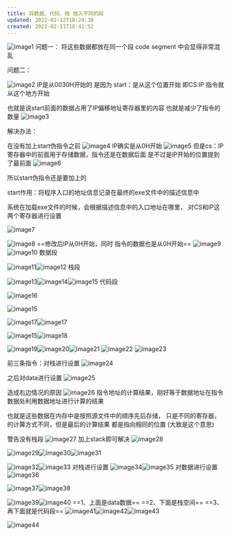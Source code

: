 ```yaml
---
title: 将数据、代码、栈 放入不同的段
updated: 2022-02-12T18:24:38
created: 2022-02-11T18:41:52
---
```


![image1](../../resources/4e88b24a8d3448df9aa2b8aab62fe5d0.png)
问题一：
将这些数据都放在同一个段 code segment 中会显得非常混乱

问题二：  

![image2](../../resources/91b7632aa51641b799bc75ef89ed6106.png)
IP是从0030H开始的
是因为 start：是从这个位置开始
即CS:IP 指令就从这个地方开始

也就是说start前面的数据占用了IP偏移地址寄存器里的内容
也就是减少了指令的数量
![image3](../../resources/17cfebafdde44f46a24d1296592cf5a9.png)

解决办法：  

在没有加上start伪指令之前
![image4](../../resources/9df8d266f34740c9a3219deede525f1a.png)
IP确实是从0H开始
![image5](../../resources/89108f00780342ac80272542f67abfed.png)
但是cs：IP寄存器中的前面用于存储数据，指令还是在数据后面
是不过是IP开始的位置提到了最前面
![image6](../../resources/6a77edee39eb4e20804e380ab9219896.png)

所以start伪指令还是要加上的

start作用：将程序入口的地址信息记录在最终的exe文件中的描述信息中

系统在加载exe文件的时候，会根据描述信息中的入口地址在哪里，
对CS和IP这两个寄存器进行设置

![image7](../../resources/535446341a394032824b5b83dc5021bd.png)

![image8](../../resources/d1d371d6816946678091982f7843f83b.png)
==修改后IP从0H开始，同时 指令的数据也是从0H开始==
![image9](../../resources/77126db661da4deca4d450a8905f4560.png)![image10](../../resources/81d2e1f437b94185b8c12526eda4ca1e.png)
数据段

![image11](../../resources/fed6e1d49afa40f38cd2fabe12664f47.png)![image12](../../resources/9343d6f01d57436697d706e26abedbb1.png)
栈段

![image13](../../resources/6e3ba9b6789f4941940ef55e70b4dd3d.png)![image14](../../resources/16773d601aab4dd7a0f2a5f47a245784.png)![image15](../../resources/d69c77797c704c42ac66a1ee2d4b6ee4.png)
代码段

![image16](../../resources/965300f9c8064ea0bccae1ac5b04a6b8.png)

![image15](../../resources/d69c77797c704c42ac66a1ee2d4b6ee4.png)

![image17](../../resources/a62fc8068b8d4086a652ea20c924c447.png)![image17](../../resources/a62fc8068b8d4086a652ea20c924c447.png)

![image15](../../resources/d69c77797c704c42ac66a1ee2d4b6ee4.png)![image18](../../resources/550e0d1ee041483f95c8af05c5265051.png)

![image19](../../resources/d8466ebc184b4c90b16fd23289002c00.png)![image20](../../resources/a53759be11994a578f1a21ee3b84975d.png)![image21](../../resources/a6c022a931b744b4b8da933c789803c3.png)
![image22](../../resources/37618cba674c42e48179feea61b60e8f.png)
![image23](../../resources/80bc8fb15b5244cf96f7d27b4ba2f157.png)

前三条指令：对栈进行设置
![image24](../../resources/95e2a476bbf6431c940dd46b03fdc8a2.png)

之后对data进行设置
![image25](../../resources/82b2de585728490a9dd7a212ddeb179c.png)

造成右边情况的原因
![image26](../../resources/ec2a7db6750e4ad19d71bbe7376e9499.png)
指令地址的计算结果，刚好等于数据地址在指令数据处利用数据地址进行计算的结果

也就是这些数据在内存中是按照源文件中的顺序先后存储，
只是不同的寄存器，的计算方式不同，但是最后的计算结果
都是指向相同的位置 (大致是这个意思)

警告没有栈段
![image27](../../resources/ae4dc10947fd4286aa311b983b5681b9.png)
加上stack即可解决
![image28](../../resources/bbbecf7e590a422db8b6e48c19f63a1b.png)

![image29](../../resources/75729315f3264d358c5705a7b93b010f.png)![image30](../../resources/41554c3ae2fa47a7a4e878ff3d7dd450.png)![image31](../../resources/4fc9c662cfe7453facf2b99116f614c3.png)

![image32](../../resources/ea9aa5b78bb44974a20eccb1b4098850.png)![image33](../../resources/27814089484d428cb8d098c163f73213.png)
对栈进行设置
![image34](../../resources/397542ef83184dd89ddb82901c9477a6.png)![image35](../../resources/4b20c012925c4fffb62a26f6873f2407.png)
对数据进行设置
![image36](../../resources/1c58c78fbe044537a7a30912a00f2306.png)

![image37](../../resources/8ac610edbef74b24afa7315c8401163c.png)![image38](../../resources/b4fbdb432d4649879a5c328e54c3e247.png)

![image39](../../resources/a7b822d1459a464c983cd5a1d677249c.png)![image40](../../resources/97e495c8e91249cb8fe9ed91db16e9df.png)
==1、上面是data数据==
==2、下面是栈空间==
==3、再下面就是代码段==
![image41](../../resources/d90ed9f3a8264dafb8c32c8e12c00442.png)![image42](../../resources/bac28db17f084829a4f19b0f671962e2.png)![image43](../../resources/5d1a39579a7c4519b21f289c605b5044.png)

![image44](../../resources/b2bd61d6fc2447178ae40dad1c403800.png)
